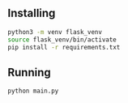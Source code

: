 ## Installing
```sh
python3 -m venv flask_venv
source flask_venv/bin/activate
pip install -r requirements.txt
```
## Running
```sh
python main.py
```